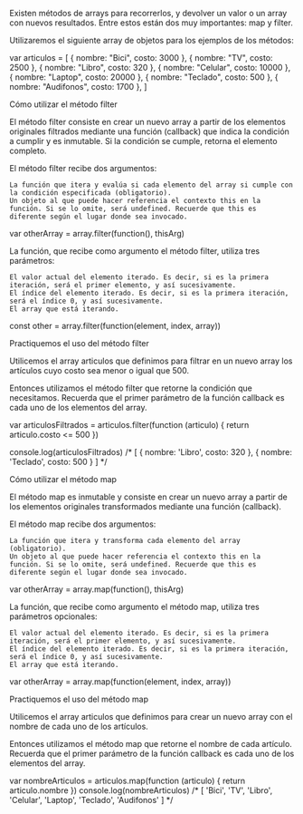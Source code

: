 Existen métodos de arrays para recorrerlos, y devolver un valor o un array con nuevos resultados. Entre estos están dos muy importantes: map y filter.

Utilizaremos el siguiente array de objetos para los ejemplos de los métodos:

var articulos = [
  { nombre: "Bici", costo: 3000 },
  { nombre: "TV", costo: 2500 },
  { nombre: "Libro", costo: 320 },
  { nombre: "Celular", costo: 10000 },
  { nombre: "Laptop", costo: 20000 },
  { nombre: "Teclado", costo: 500 },
  { nombre: "Audifonos", costo: 1700 },
]

Cómo utilizar el método filter

El método filter consiste en crear un nuevo array a partir de los elementos originales filtrados mediante una función (callback) que indica la condición a cumplir y es inmutable. Si la condición se cumple, retorna el elemento completo.

El método filter recibe dos argumentos:

    La función que itera y evalúa si cada elemento del array si cumple con la condición especificada (obligatorio).
    Un objeto al que puede hacer referencia el contexto this en la función. Si se lo omite, será undefined. Recuerde que this es diferente según el lugar donde sea invocado.

var otherArray = array.filter(function(), thisArg)

La función, que recibe como argumento el método filter, utiliza tres parámetros:

    El valor actual del elemento iterado. Es decir, si es la primera iteración, será el primer elemento, y así sucesivamente.
    El índice del elemento iterado. Es decir, si es la primera iteración, será el índice 0, y así sucesivamente.
    El array que está iterando.

const other = array.filter(function(element, index, array))

Practiquemos el uso del método filter

Utilicemos el array articulos que definimos para filtrar en un nuevo array los artículos cuyo costo sea menor o igual que 500.

Entonces utilizamos el método filter que retorne la condición que necesitamos. Recuerda que el primer parámetro de la función callback es cada uno de los elementos del array.

var articulosFiltrados = articulos.filter(function (articulo) {
  return articulo.costo <= 500
})

console.log(articulosFiltrados)
/* [
  { nombre: 'Libro', costo: 320 },
  { nombre: 'Teclado', costo: 500 }
] */

Cómo utilizar el método map

El método map es inmutable y consiste en crear un nuevo array a partir de los elementos originales transformados mediante una función (callback).

El método map recibe dos argumentos:

    La función que itera y transforma cada elemento del array (obligatorio).
    Un objeto al que puede hacer referencia el contexto this en la función. Si se lo omite, será undefined. Recuerde que this es diferente según el lugar donde sea invocado.

var otherArray = array.map(function(), thisArg)

La función, que recibe como argumento el método map, utiliza tres parámetros opcionales:

    El valor actual del elemento iterado. Es decir, si es la primera iteración, será el primer elemento, y así sucesivamente.
    El índice del elemento iterado. Es decir, si es la primera iteración, será el índice 0, y así sucesivamente.
    El array que está iterando.

var otherArray = array.map(function(element, index, array))

Practiquemos el uso del método map

Utilicemos el array articulos que definimos para crear un nuevo array con el nombre de cada uno de los artículos.

Entonces utilizamos el método map que retorne el nombre de cada artículo. Recuerda que el primer parámetro de la función callback es cada uno de los elementos del array.

var nombreArticulos = articulos.map(function (articulo) {
  return articulo.nombre
})
console.log(nombreArticulos)
/* 
[ 'Bici', 'TV', 'Libro', 'Celular', 'Laptop', 'Teclado', 'Audifonos' ]
*/
